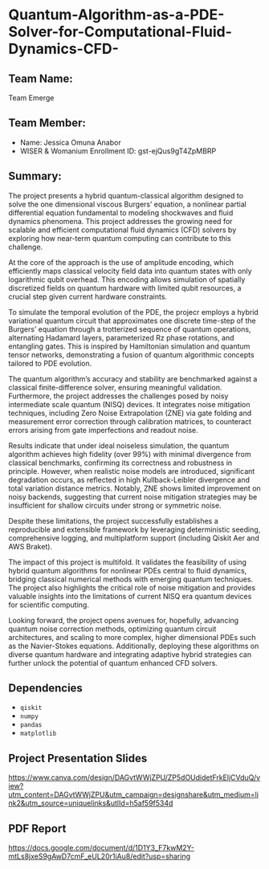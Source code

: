 # Quantum-Algorithm-as-a-PDE-Solver-for-Computational-Fluid-Dynamics-CFD-

## Team Name: 
Team Emerge

## Team Member:
- Name: Jessica Omuna Anabor
- WISER & Womanium Enrollment ID: gst-ejQus9gT4ZpMBRP

## Summary:

The project presents a hybrid quantum-classical algorithm designed to solve the one dimensional viscous Burgers’ equation, a nonlinear partial differential equation fundamental to modeling shockwaves and fluid dynamics phenomena. This project addresses the growing need for scalable and efficient computational fluid dynamics (CFD) solvers by exploring how near-term quantum computing can contribute to this challenge.

At the core of the approach is the use of amplitude encoding, which efficiently maps classical velocity field data into quantum states with only logarithmic qubit overhead. This encoding allows simulation of spatially discretized fields on quantum hardware with limited qubit resources, a crucial step given current hardware constraints.

To simulate the temporal evolution of the PDE, the projecr employs a hybrid variational quantum circuit that approximates one discrete time-step of the Burgers’ equation through a trotterized sequence of quantum operations, alternating Hadamard layers, parameterized Rz phase rotations, and entangling gates. This is inspired by Hamiltonian simulation and quantum tensor networks, demonstrating a fusion of quantum algorithmic concepts tailored to PDE evolution.

The quantum algorithm’s accuracy and stability are benchmarked against a classical finite-difference solver, ensuring meaningful validation. Furthermore, the project addresses the challenges posed by noisy intermediate scale quantum (NISQ) devices. It integrates noise mitigation techniques,  including Zero Noise Extrapolation (ZNE) via gate folding and measurement error correction through calibration matrices, to counteract errors arising from gate imperfections and readout noise.

Results indicate that under ideal noiseless simulation, the quantum algorithm achieves high fidelity (over 99%) with minimal divergence from classical benchmarks, confirming its correctness and robustness in principle. However, when realistic noise models are introduced, significant degradation occurs, as reflected in high Kullback-Leibler divergence and total variation distance metrics. Notably, ZNE shows limited improvement on noisy backends, suggesting that current noise mitigation strategies may be insufficient for shallow circuits under strong or symmetric noise.

Despite these limitations, the project successfully establishes a reproducible and extensible framework by leveraging deterministic seeding, comprehensive logging, and multiplatform support (including Qiskit Aer and AWS Braket). 

The impact of this project is multifold. It validates the feasibility of using hybrid quantum algorithms for nonlinear PDEs central to fluid dynamics, bridging classical numerical methods with emerging quantum techniques. The project also highlights the critical role of noise mitigation and provides valuable insights into the limitations of current NISQ era quantum devices for scientific computing.

Looking forward, the project opens avenues for, hopefully, advancing quantum noise correction methods, optimizing quantum circuit architectures, and scaling to more complex, higher dimensional PDEs such as the Navier-Stokes equations. Additionally, deploying these algorithms on diverse quantum hardware and integrating adaptive hybrid strategies can further unlock the potential of quantum enhanced CFD solvers.


## Dependencies

- `qiskit`
- `numpy`
- `pandas`
- `matplotlib`

## Project Presentation Slides

https://www.canva.com/design/DAGvtWWjZPU/ZP5dOUdidetFrkEljCVduQ/view?utm_content=DAGvtWWjZPU&utm_campaign=designshare&utm_medium=link2&utm_source=uniquelinks&utlId=h5af59f534d

## PDF Report

https://docs.google.com/document/d/1D1Y3_F7kwM2Y-mtLs8jxeS9gAwD7cmF_eUL20r1iAu8/edit?usp=sharing


